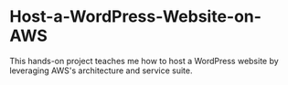 # Host-a-WordPress-Website-on-AWS
This hands-on project teaches me how to host a WordPress website by leveraging AWS's architecture and service suite.
